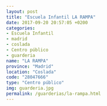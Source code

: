 ```yaml
---
layout: post
title: "Escuela Infantil LA RAMPA"
date: 2017-09-20 20:57:05 +0200
categories:
- Escuela Infantil
- madrid
- coslada
- Centro público
- guarderia
name: "LA RAMPA"
province: "Madrid"
location: "Coslada"
code: "28047666"
type: "Centro público"
img: guarderia.jpg
permalink: /guarderias/la-rampa.html
---
```

